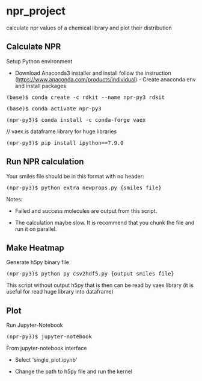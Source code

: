 # npr_project
calculate npr values of a chemical library and plot their distribution

## Calculate NPR
Setup Python environment
- Download Anaconda3 installer and install follow the instruction (https://www.anaconda.com/products/individual) - Create anaconda env and install packages

<pre>(base)$ conda create -c rdkit --name npr-py3 rdkit</pre>

<pre>(base)$ conda activate npr-py3</pre>


<pre>(npr-py3)$ conda install -c conda-forge vaex</pre> // vaex is dataframe library for huge libraries

<pre>(npr-py3)$ pip install ipython==7.9.0</pre>

## Run NPR calculation
Your smiles file should be in this format with no header: <smiles> <cid>

<pre>(npr-py3)$ python extra_newprops.py {smiles_file}</pre>
Notes:

- Failed and success molecules are output from this script.

- The calculation maybe slow. It is recommend that you chunk the file and run it on parallel.

## Make Heatmap
Generate h5py binary file

<pre>(npr-py3)$ python py_csv2hdf5.py {output_smiles_file}</pre>

This script without output h5py that is then can be read by vaex library (it is useful for read huge library into dataframe)

## Plot
Run Jupyter-Notebook

<pre>(npr-py3)$ jupyter-notebook</pre>

From jupyter-notebook interface

- Select 'single_plot.ipynb'

- Change the path to h5py file and run the kernel
